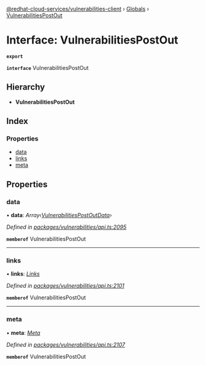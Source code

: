 [@redhat-cloud-services/vulnerabilities-client](../README.md) › [Globals](../globals.md) › [VulnerabilitiesPostOut](vulnerabilitiespostout.md)

# Interface: VulnerabilitiesPostOut

**`export`** 

**`interface`** VulnerabilitiesPostOut

## Hierarchy

* **VulnerabilitiesPostOut**

## Index

### Properties

* [data](vulnerabilitiespostout.md#data)
* [links](vulnerabilitiespostout.md#links)
* [meta](vulnerabilitiespostout.md#meta)

## Properties

###  data

• **data**: *Array‹[VulnerabilitiesPostOutData](vulnerabilitiespostoutdata.md)›*

*Defined in [packages/vulnerabilities/api.ts:2095](https://github.com/RedHatInsights/javascript-clients/blob/master/packages/vulnerabilities/api.ts#L2095)*

**`memberof`** VulnerabilitiesPostOut

___

###  links

• **links**: *[Links](links.md)*

*Defined in [packages/vulnerabilities/api.ts:2101](https://github.com/RedHatInsights/javascript-clients/blob/master/packages/vulnerabilities/api.ts#L2101)*

**`memberof`** VulnerabilitiesPostOut

___

###  meta

• **meta**: *[Meta](meta.md)*

*Defined in [packages/vulnerabilities/api.ts:2107](https://github.com/RedHatInsights/javascript-clients/blob/master/packages/vulnerabilities/api.ts#L2107)*

**`memberof`** VulnerabilitiesPostOut
